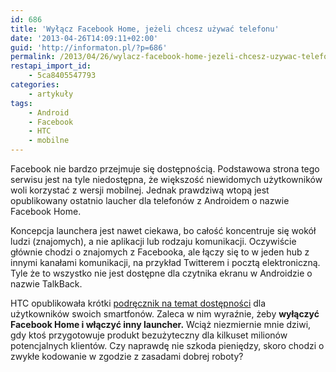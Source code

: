 ```yaml
---
id: 686
title: 'Wyłącz Facebook Home, jeżeli chcesz używać telefonu'
date: '2013-04-26T14:09:11+02:00'
guid: 'http://informaton.pl/?p=686'
permalink: /2013/04/26/wylacz-facebook-home-jezeli-chcesz-uzywac-telefonu/
restapi_import_id:
    - 5ca8405547793
categories:
    - artykuły
tags:
    - Android
    - Facebook
    - HTC
    - mobilne
---
```


Facebook nie bardzo przejmuje się dostępnością. Podstawowa strona tego serwisu jest na tyle niedostępna, że większość niewidomych użytkowników woli korzystać z wersji mobilnej. Jednak prawdziwą wtopą jest opublikowany ostatnio laucher dla telefonów z Androidem o nazwie Facebook Home.

Koncepcja launchera jest nawet ciekawa, bo całość koncentruje się wokół ludzi (znajomych), a nie aplikacji lub rodzaju komunikacji. Oczywiście głównie chodzi o znajomych z Facebooka, ale łączy się to w jeden hub z innymi kanałami komunikacji, na przykład Twitterem i pocztą elektroniczną. Tyle że to wszystko nie jest dostępne dla czytnika ekranu w Androidzie o nazwie TalkBack.

HTC opublikowała krótki [podręcznik na temat dostępności](http://dl3.htc.com/pdf/HTC-First-Accessibility-Guide.pdf) dla użytkowników swoich smartfonów. Zaleca w nim wyraźnie, żeby **wyłączyć Facebook Home i włączyć inny launcher.** Wciąż niezmiernie mnie dziwi, gdy ktoś przygotowuje produkt bezużyteczny dla kilkuset milionów potencjalnych klientów. Czy naprawdę nie szkoda pieniędzy, skoro chodzi o zwykłe kodowanie w zgodzie z zasadami dobrej roboty?
